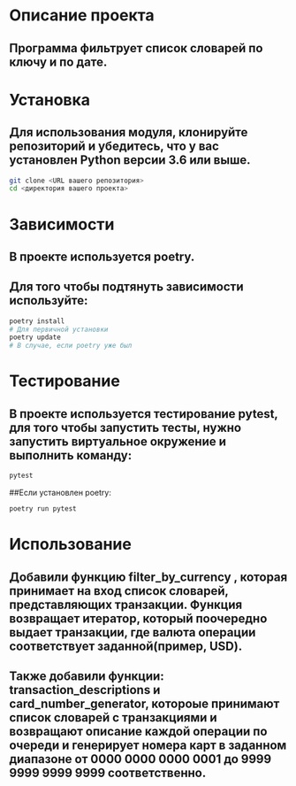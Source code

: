 # Описание проекта
## Программа фильтрует список словарей по ключу и по дате.
# Установка
## Для использования модуля, клонируйте репозиторий и убедитесь, что у вас установлен Python версии 3.6 или выше.
```bash
git clone <URL вашего репозитория>
cd <директория вашего проекта>
```
# Зависимости
## В проекте используется poetry.
## Для того чтобы подтянуть зависимости используйте:
```bash
poetry install
# Для первичной установки
poetry update
# В случае, если poetry уже был
```
# Тестирование
## В проекте используется тестирование pytest, для того чтобы запустить тесты, нужно запустить виртуальное окружение и выполнить команду:
```bash
pytest
```
##Если установлен poetry:
```bash
poetry run pytest
```
# Использование
## Добавили функцию filter_by_currency , которая принимает на вход список словарей, представляющих транзакции. Функция возвращает итератор, который поочередно выдает транзакции, где валюта операции соответствует заданной(пример, USD).
## Также добавили функции: transaction_descriptions и card_number_generator, котороые принимают список словарей с транзакциями и возвращают описание каждой операции по очереди и генерирует номера карт в заданном диапазоне от 0000 0000 0000 0001 до 9999 9999 9999 9999 соответственно.